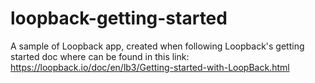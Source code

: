 # loopback-getting-started
A sample of Loopback app, created when following Loopback's getting started doc where can be found in this link: https://loopback.io/doc/en/lb3/Getting-started-with-LoopBack.html
